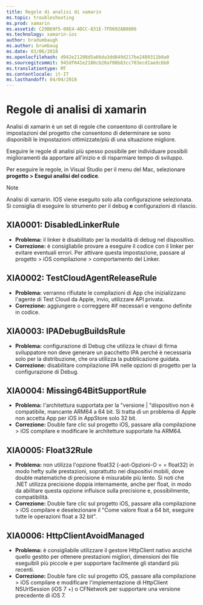 ```yaml
---
title: Regole di analisi di xamarin
ms.topic: troubleshooting
ms.prod: xamarin
ms.assetid: C29B69F5-08E4-4DCC-831E-7FD692AB0886
ms.technology: xamarin-ios
author: bradumbaugh
ms.author: brumbaug
ms.date: 03/06/2018
ms.openlocfilehash: d942e21208d5a66da3dd849d217be2489311b9a0
ms.sourcegitcommit: 945df041e2180cb20af08b83cc703ecd1aedc6b0
ms.translationtype: MT
ms.contentlocale: it-IT
ms.lasthandoff: 04/04/2018
---
```

# <a name="xamarinios-analysis-rules"></a>Regole di analisi di xamarin

Analisi di xamarin è un set di regole che consentono di controllare le impostazioni del progetto che consentono di determinare se sono disponibili le impostazioni ottimizzate/più di una situazione migliore.

Eseguire le regole di analisi più spesso possibile per individuare possibili miglioramenti da apportare all'inizio e di risparmiare tempo di sviluppo.

Per eseguire le regole, in Visual Studio per il menu del Mac, selezionare **progetto > Esegui analisi del codice**.

> [!NOTE]
> Analisi di xamarin. IOS viene eseguito solo alla configurazione selezionata. Si consiglia di eseguire lo strumento per il debug **e** configurazioni di rilascio.

<a name="XIA0001" />

## <a name="xia0001-disabledlinkerrule"></a>XIA0001: DisabledLinkerRule

- **Problema:** il linker è disabilitato per la modalità di debug nel dispositivo.
- **Correzione:** è consigliabile provare a eseguire il codice con il linker per evitare eventuali errori.
Per attivare questa impostazione, passare al progetto > iOS compilazione > comportamento del Linker.

<a name="XIA0002" />

## <a name="xia0002-testcloudagentreleaserule"></a>XIA0002: TestCloudAgentReleaseRule

- **Problema:** verranno rifiutate le compilazioni di App che inizializzano l'agente di Test Cloud da Apple, invio, utilizzare API privata.
- **Correzione:** aggiungere o correggere #if necessari e vengono definite in codice.

<a name="XIA0003" />

## <a name="xia0003-ipadebugbuildsrule"></a>XIA0003: IPADebugBuildsRule

- **Problema:** configurazione di Debug che utilizza le chiavi di firma sviluppatore non deve generare un pacchetto IPA perché è necessaria solo per la distribuzione, che ora utilizza la pubblicazione guidata.
- **Correzione:** disabilitare compilazione IPA nelle opzioni di progetto per la configurazione di Debug.

<a name="XIA0004" />

## <a name="xia0004-missing64bitsupportrule"></a>XIA0004: Missing64BitSupportRule

- **Problema:** l'architettura supportata per la "versione | "dispositivo non è compatibile, mancante ARM64 a 64 bit. Si tratta di un problema di Apple non accetta App per iOS in AppStore solo 32 bit.
- **Correzione:** Double fare clic sul progetto iOS, passare alla compilazione > iOS compilare e modificare le architetture supportate ha ARM64.

<a name="XIA0005" />

## <a name="xia0005-float32rule"></a>XIA0005: Float32Rule

- **Problema:** non utilizza l'opzione float32 (-aot-Opzioni-O = = float32) in modo hefty sulle prestazioni, soprattutto nei dispositivi mobili, dove double matematiche di precisione è misurabile più lento. Si noti che .NET utilizza precisione doppia internamente, anche per float, in modo da abilitare questa opzione influisce sulla precisione e, possibilmente, compatibilità.
- **Correzione:** Double fare clic sul progetto iOS, passare alla compilazione > iOS compilare e deselezionare il "Come valore float a 64 bit, eseguire tutte le operazioni float a 32 bit".

<a name="XIA0006" />

## <a name="xia0006-httpclientavoidmanaged"></a>XIA0006: HttpClientAvoidManaged

- **Problema:** è consigliabile utilizzare il gestore HttpClient nativo anziché quello gestito per ottenere prestazioni migliori, dimensioni dei file eseguibili più piccole e per supportare facilmente gli standard più recenti.
- **Correzione:** Double fare clic sul progetto iOS, passare alla compilazione > iOS compilare e modificare l'implementazione di HttpClient NSUrlSession (iOS 7 +) o CFNetwork per supportare una versione precedente di iOS 7.
